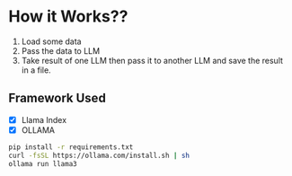 # How it Works??

1. Load some data 
2. Pass the data to LLM
3. Take result of one LLM then pass it to another LLM and save the result in a file.

## Framework Used

- [x] Llama Index
- [x] OLLAMA 

```bash
pip install -r requirements.txt
curl -fsSL https://ollama.com/install.sh | sh
ollama run llama3
```